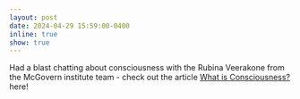 ```yaml
---
layout: post
date: 2024-04-29 15:59:00-0400
inline: true
show: true
---
```


Had a blast chatting about consciousness with the Rubina Veerakone from the McGovern institute team - check out the article [What is Consciousness?](https://mcgovern.mit.edu/2024/04/29/what-is-consciousness/) here!